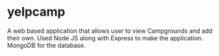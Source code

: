 # yelpcamp
A web based application that allows user to view Campgrounds and add their own. Used Node JS along with Express to make the application. MongoDB for the database.
